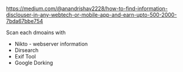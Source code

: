 <https://medium.com/@anandrishav2228/how-to-find-information-disclouser-in-any-webtech-or-mobile-app-and-earn-upto-500-2000-7bda67bbe754>

Scan each dmoains with
- Nikto  - webserver information
- Dirsearch
- Exif Tool
- Google Dorking